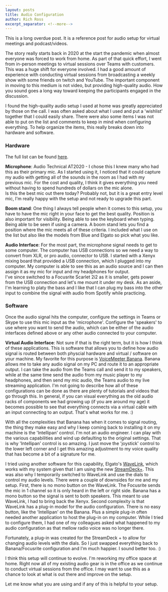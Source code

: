 ```yaml
---
layout: posts
title: Audio Configuration
author: Rich Ross
excerpt_separator: <!--more-->
---
```


This is a long overdue post.  It is a reference post for audio setup for virtual meetings and podcast/videos.  

The story really starts back in 2020 at the start the pandemic when almost everyone was forced to work from home.  As part of that quick effort, I went from in-person meetings to virtual sessions over Teams with customers.  This was a huge shift for everyone involved.  I had a good amount of experience with conducting virtual sessions from broadcasting a weekly show with some friends on twitch and YouTube.  The important component in moving to this medium is not video, but providing high-quality audio.  How you sound goes a long way toward keeping the participants engaged in the discussion.
<!--more-->
I found the high-quality audio setup I used at home was greatly appreciated by those on the call.  I was often asked about what I used and put a 'wishlist' together that I could easily share.  There were also some items I was not able to put on the list and comments to keep in mind when configuring everything.  To help organize the items, this really breaks down into hardware and software.

### Hardware ###
The full list can be found [here](https://www.amazon.com/hz/wishlist/ls/3DJ156DLHHS76?ref_=wl_share).

**Microphone**: Audio Technical AT2020 - I chose this I knew many who had this as their primary mic.  As I started using it, I noticed that it could capture my audio with getting all of the sounds in the room as I had with my previous mic.  For the cost and quality, I think it gives everything you need without having to spend hundreds of dollars on the mic alone.  
Is this the best mic out there today?  Probably not, but it is a great entry level mic, I'm really happy with the setup and not ready to upgrade this part.  

**Boom stand**: One thing I always tell people when it comes to this setup, you have to have the mic right in your face to get the best quality.  Position is also important for visibility.  Being able to see the keyboard when typing.  Being able to be seen if using a camera.  A boom stand lets you find a position where the mic meets all of these criteria.  I included what I use on the list but also like the models from Blue and Elgato so pick what you like.

**Audio Interface**: For the most part, the microphone signal needs to get to some computer.  The computer has USB connections so we need a way to convert from XLR, or pro audio, connector to USB.  I started with a Xenyx mixing board that provided a USB connection, which I plugged into my computer.  My computer is able to see this as an audio source and I can then assign it as my mic for input and my headphones for output.  
I've since switched to a Focusrite Scarlet 2i2 as it is smaller, gets power from the USB connection and let's me mount it under my desk.  As an aside, I'm learning to platy the bass and I like that I can plug my bass into the other input to combine the signal with audio from Spotify while practicing.

### Software ###
Once the audio signal hits the computer, configure the settings in Teams or Skype to use this mic input as the 'microphone'.  Configure the 'speakers' to use where you want to send the audio, which can be either of the audio interfaces defined above or any other audio connected to your computer.

**Virtual Audio Interface**: Not sure if that is the right term, but it is how I think of these applications.  This is software that allows you to define how audio signal is routed between both physcial hardware and virtual / software on your machine.  My favorite for this purpose is [VoiceMeeter Banana](https://vb-audio.com/Voicemeeter/banana.htm).  Banana allows me to take any audio signal on my PC and route it to an appropriate output.  I can take the audio from the Teams call and send it to my speakers, while at the same time send the audio from my music player to my headphones, and then send my mic audio, the Teams audio to my live streaming application.  I'm not going to describe how all of these configurations can be done as there are plenty of tutorials and videos that go through this.  In general, if you can visual everything as the old audio racks of components we had growing up (if you are around my age) it becomes possible to see that everything connects via a virtual cable with an input connecting to an output.  That's what works for me. :)

With all the complexities that Banana has when it comes to signal routing, the thing they make easy and why I keep coming back to installing it on my machine is the 'Intellipan' control.  I'm not an audio engineer.  I can play with the various capabilities and wind up defaulting to the original settings.  That is why 'Intellipan' control is so amazing.  I just move the 'joystick' control to the lower left corner and I get this amazing adjustment to my voice quality that has become a bit of a signature for me.  

I tried using another software for this capability, Elgato's [WaveLink](https://elgato.com), which works with my system given that I am using the new [StreamDeck+](https://www.elgato.com/en/stream-deck-plus).  This was also why I temporarily switched to WaveLink and use the dials to control my audio levels.  There were a couple of downsides for me and my setup.  First, there is no mono button on the WaveLink.  The Focusrite sends the mic in 1 channel so it is only heard in the left or right side.  Banana has a mono button so the signal is sent to both speakers.  This meant to use WaveLink, I had to bring back the Xenyx.  Second complexity is that WaveLink has a plug-in model for the audio configuration.  There is no easy button, like the 'Intellipan' on the Banana.  Plus a simple plug-in often needed another application to host the plug-in on my computer.  While I tried to configure them, I had one of my colleagues asked what happened to my audio configuration as that mellow radio voice was no longer there.

Fortunately, a plug-in was created for the StreamDeck + to allow for changing audio levels with the dials.  So I just swapped everything back to Banana/Focusrite configuration and I'm much happier.  I sound better too. :)

I think this setup will continue to evolve.  I'm reworking my office space at home.  Right now all of my existing audio gear is in the office as we continue to conduct virtual sessions from the office.  I may want to use this as a chance to look at what is out there and improve on the setup.  

Let me know what you are using and if any of this is helpful to your setup.
